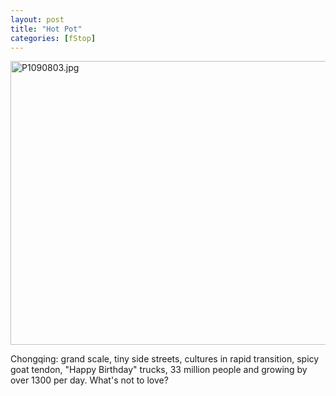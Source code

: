 ```yaml
---
layout: post
title: "Hot Pot"
categories: [fStop]
---
```

<img alt="P1090803.jpg" src="http://www.botzilla.com/blog/pix2008/P1090803.jpg" width="807" height="454" border="0" />

Chongqing: grand scale, tiny side streets, cultures in rapid transition, spicy goat tendon, "Happy Birthday" trucks, 33 million people and growing by over 1300 per day. What's not to love?

<!--more-->

